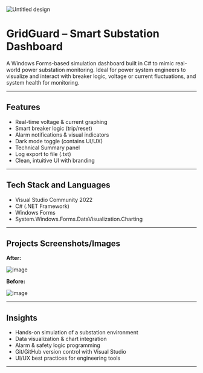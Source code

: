 ![Untitled design](https://github.com/user-attachments/assets/84e4c3bd-0cef-4fc4-bfce-1c68c4dfe1e5)


# GridGuard – Smart Substation Dashboard

A Windows Forms-based simulation dashboard built in C# to mimic real-world power substation monitoring. Ideal for power system engineers to visualize and interact with breaker logic, voltage or current fluctuations, and system health for monitoring.

---

## Features

- Real-time voltage & current graphing
- Smart breaker logic (trip/reset)
- Alarm notifications & visual indicators
- Dark mode toggle (contains UI/UX)
- Technical Summary panel
- Log export to file (.txt)
- Clean, intuitive UI with branding

---

## Tech Stack and Languages

- Visual Studio Community 2022
- C# (.NET Framework)
- Windows Forms
- System.Windows.Forms.DataVisualization.Charting

---

## Projects Screenshots/Images 

**After:**


![image](https://github.com/user-attachments/assets/641d6a12-814d-4f17-ac95-18e5f41d8983)

**Before:**


![image](https://github.com/user-attachments/assets/a68197f0-99f2-47df-a75a-b3e192233821)

---

## Insights

- Hands-on simulation of a substation environment
- Data visualization & chart integration
- Alarm & safety logic programming
- Git/GitHub version control with Visual Studio
- UI/UX best practices for engineering tools

---


